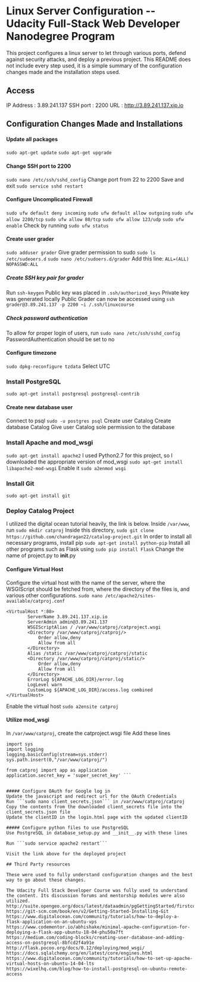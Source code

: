 # Linux Server Configuration -- Udacity Full-Stack Web Developer Nanodegree Program

This project configures a linux server to let through various ports, defend against security attacks, and deploy a previous project.
This README does not include every step used, it is a simple summary of the configuration changes made and the installation steps used.

## Access

IP Address : 3.89.241.137
SSH port : 2200
URL : http://3.89.241.137.xip.io 

## Configuration Changes Made and Installations

#### Update all packages
```sudo apt-get update```
```sudo apt-get upgrade```

#### Change SSH port to 2200
```sudo nano /etc/ssh/sshd_config```
Change port from 22 to 2200
Save and exit
```sudo service sshd restart```

#### Configure Uncomplicated Firewall
```sudo ufw default deny incoming```
```sudo ufw default allow outgoing```
```sudo ufw allow 2200/tcp```
```sudo ufw allow 80/tcp```
```sudo ufw allow 123/udp```
```sudo ufw enable```
Check by running ```sudo ufw status```

#### Create user grader
```sudo adduser grader```
Give grader permission to sudo
```sudo ls /etc/sudeoers.d```
```sudo nano /etc/sudoers.d/grader```
Add this line:
```ALL=(ALL) NOPASSWD:ALL```

##### Create SSH key pair for grader
Run ```ssh-keygen```
Public key was placed in ```.ssh/authorized_keys```
Private key was generated locally
Public 
Grader can now be accessed using
```ssh grader@3.89.241.137 -p 2200 ~i /.ssh/linuxcourse```

##### Check password authentication
To allow for proper login of users, run
```sudo nano /etc/ssh/sshd_config```
PasswordAuthentication should be set to no

#### Configure timezone
```sudo dpkg-reconfigure tzdata```
Select UTC

### Install PostgreSQL
```sudo apt-get install postgresql postgresql-contrib```

#### Create new database user
Connect to psql ```sudo -u postgres psql```
Create user Catalog
Create database Catalog
Give user Catalog sole permission to the database

### Install Apache and mod_wsgi
```sudo apt-get install apache2```
I used Python2.7 for this project, so I downloaded the appropriate version of mod_wsgi
```sudo apt-get install libapache2-mod-wsgi```
Enable it
```sudo a2enmod wsgi```

### Install Git
```sudo apt-get install git```

### Deploy Catalog Project

I utilized the digital ocean tutorial heavily, the link is below.
Inside ```/var/www```, run ```sudo mkdir catproj```
Inside this directory, 
```sudo git clone https://github.com/chandragan22/catalog-project.git```
In order to install all necessary programs, install pip
```sudo apt-get install python-pip```
Install all other programs such as Flask using
```sudo pip install Flask```
Change the name of project.py to __init__.py
#### Configure Virtual Host
Configure the virtual host with the name of the server, where the WSGIScript should be fetched from, where the directory of the files is, and various other configurations.
```sudo nano /etc/apache2/sites-available/catproj.conf```
```
<VirtualHost *:80>
		ServerName 3.89.241.137.xip.io
		ServerAdmin admin@3.89.241.137
		WSGIScriptAlias / /var/www/catproj/catproject.wsgi
		<Directory /var/www/catproj/catproj/>
			Order allow,deny
			Allow from all
		</Directory>
		Alias /static /var/www/catproj/catproj/static
		<Directory /var/www/catproj/catproj/static/>
			Order allow,deny
			Allow from all
		</Directory>
		ErrorLog ${APACHE_LOG_DIR}/error.log
		LogLevel warn
		CustomLog ${APACHE_LOG_DIR}/access.log combined
</VirtualHost>
```
Enable the virtual host
```sudo a2ensite catproj```
#### Utilize mod_wsgi
In ```/var/www/catproj```, create the catproject.wsgi file 
Add these lines
```#!/usr/bin/python
import sys
import logging
logging.basicConfig(stream=sys.stderr)
sys.path.insert(0,"/var/www/catproj/")

from catproj import app as application
application.secret_key = 'super_secret_key' ```


##### Configure OAuth for Google log in
Update the javascript and redirect url for the OAuth Credentials
Run ```sudo nano client_secrets.json``` in /var/www/catproj/catproj
Copy the contents from the downloaded client_secrets file into the client_secrets.json file
Update the clientID in the login.html page with the updated clientID

##### Configure python files to use PostgreSQL
Use PostgreSQL in database_setup.py and __init__.py with these lines

Run ```sudo service apache2 restart```

Visit the link above for the deployed project

## Third Party resources

These were used to fully understand configuration changes and the best way to go about these changes.

The Udacity Full Stack Developer Course was fully used to understand the content. Its discussion forums and mentorship modules were also utilized.
http://suite.opengeo.org/docs/latest/dataadmin/pgGettingStarted/firstconnect.html 
https://git-scm.com/book/en/v2/Getting-Started-Installing-Git 
https://www.digitalocean.com/community/tutorials/how-to-deploy-a-flask-application-on-an-ubuntu-vps 
https://www.codementor.io/abhishake/minimal-apache-configuration-for-deploying-a-flask-app-ubuntu-18-04-phu50a7ft 
https://medium.com/coding-blocks/creating-user-database-and-adding-access-on-postgresql-8bfcd2f4a91e 
http://flask.pocoo.org/docs/0.12/deploying/mod_wsgi/ 
https://docs.sqlalchemy.org/en/latest/core/engines.html 
https://www.digitalocean.com/community/tutorials/how-to-set-up-apache-virtual-hosts-on-ubuntu-14-04-lts
https://wixelhq.com/blog/how-to-install-postgresql-on-ubuntu-remote-access   


